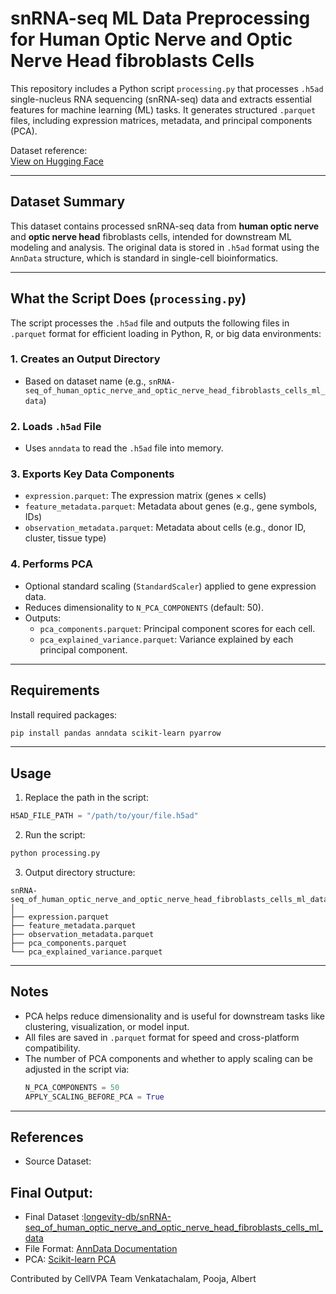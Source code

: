 
#  snRNA-seq ML Data Preprocessing for Human Optic Nerve and Optic Nerve Head fibroblasts  Cells

This repository includes a Python script `processing.py` that processes `.h5ad` single-nucleus RNA sequencing (snRNA-seq) data and extracts essential features for machine learning (ML) tasks. It generates structured `.parquet` files, including expression matrices, metadata, and principal components (PCA).

Dataset reference:  
[View on Hugging Face](https://huggingface.co/datasets/longevity-db/human-optic-nerve-fibroblasts-snRNAseq)

---

## Dataset Summary

This dataset contains processed snRNA-seq data from **human optic nerve** and **optic nerve head** fibroblasts cells, intended for downstream ML modeling and analysis. The original data is stored in `.h5ad` format using the `AnnData` structure, which is standard in single-cell bioinformatics.

---

## What the Script Does (`processing.py`)

The script processes the `.h5ad` file and outputs the following files in `.parquet` format for efficient loading in Python, R, or big data environments:

### 1. **Creates an Output Directory**
- Based on dataset name (e.g., `snRNA-seq_of_human_optic_nerve_and_optic_nerve_head_fibroblasts_cells_ml_data`)

### 2. **Loads `.h5ad` File**
- Uses `anndata` to read the `.h5ad` file into memory.

### 3. **Exports Key Data Components**
- `expression.parquet`: The expression matrix (genes × cells)
- `feature_metadata.parquet`: Metadata about genes (e.g., gene symbols, IDs)
- `observation_metadata.parquet`: Metadata about cells (e.g., donor ID, cluster, tissue type)

### 4. **Performs PCA**
- Optional standard scaling (`StandardScaler`) applied to gene expression data.
- Reduces dimensionality to `N_PCA_COMPONENTS` (default: 50).
- Outputs:
  - `pca_components.parquet`: Principal component scores for each cell.
  - `pca_explained_variance.parquet`: Variance explained by each principal component.

---

## Requirements

Install required packages:

```bash
pip install pandas anndata scikit-learn pyarrow
```

---

## Usage

1. Replace the path in the script:

```python
H5AD_FILE_PATH = "/path/to/your/file.h5ad"
```

2. Run the script:

```bash
python processing.py
```

3. Output directory structure:

```
snRNA-seq_of_human_optic_nerve_and_optic_nerve_head_fibroblasts_cells_ml_data/
│
├── expression.parquet
├── feature_metadata.parquet
├── observation_metadata.parquet
├── pca_components.parquet
└── pca_explained_variance.parquet
```

---

## Notes

- PCA helps reduce dimensionality and is useful for downstream tasks like clustering, visualization, or model input.
- All files are saved in `.parquet` format for speed and cross-platform compatibility.
- The number of PCA components and whether to apply scaling can be adjusted in the script via:
  ```python
  N_PCA_COMPONENTS = 50
  APPLY_SCALING_BEFORE_PCA = True
  ```

---

## References
- Source Dataset:

## Final Output:
- Final Dataset :[longevity-db/snRNA-seq_of_human_optic_nerve_and_optic_nerve_head_fibroblasts_cells_ml_data](https://huggingface.co/datasets/longevity-db/human-optic-nerve-fibroblasts-snRNAseq)
- File Format: [AnnData Documentation](https://anndata.readthedocs.io/en/latest/)
- PCA: [Scikit-learn PCA](https://scikit-learn.org/stable/modules/generated/sklearn.decomposition.PCA.html)


Contributed by CellVPA Team
Venkatachalam, Pooja, Albert

